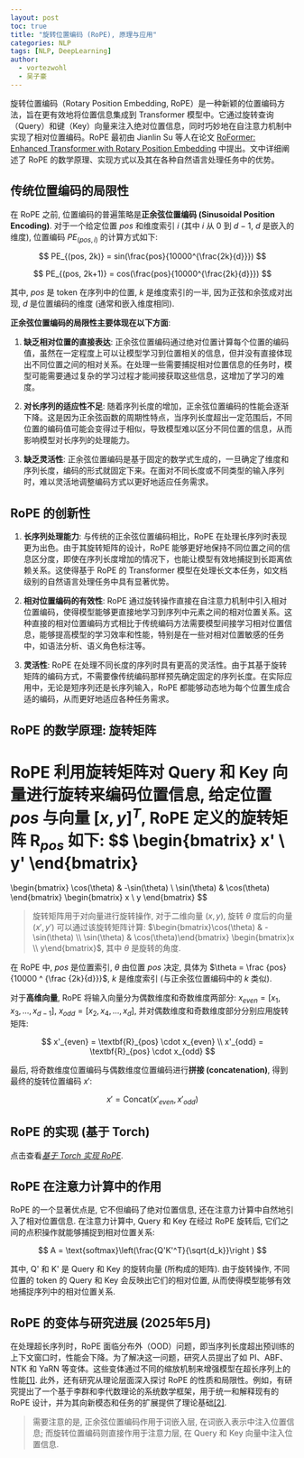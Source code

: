 ```yaml
---
layout: post
toc: true
title: "旋转位置编码 (RoPE), 原理与应用"
categories: NLP
tags: [NLP, DeepLearning]
author:
  - vortezwohl
  - 吴子豪
---
```

旋转位置编码（Rotary Position Embedding, RoPE）是一种新颖的位置编码方法，旨在更有效地将位置信息集成到 Transformer 模型中。它通过旋转查询（Query）和键（Key）向量来注入绝对位置信息，同时巧妙地在自注意力机制中实现了相对位置编码。RoPE 最初由 Jianlin Su 等人在论文 [RoFormer: Enhanced Transformer with Rotary Position Embedding](https://arxiv.org/abs/2104.09864) 中提出。文中详细阐述了 RoPE 的数学原理、实现方式以及其在各种自然语言处理任务中的优势。

## 传统位置编码的局限性

在 RoPE 之前, 位置编码的普遍策略是**正余弦位置编码 (Sinusoidal Position Encoding)**. 对于一个给定位置 $pos$ 和维度索引 $i$ (其中 $i$ 从 0 到 $d - 1$, $d$ 是嵌入的维度), 位置编码 $PE_{(pos, i)}$ 的计算方式如下: 

$$
PE_{(pos, 2k)} = sin(\frac{pos}{10000^{\frac{2k}{d}}})
$$

$$
PE_{(pos, 2k+1)} = cos(\frac{pos}{10000^{\frac{2k}{d}}})
$$

其中, $pos$ 是 token 在序列中的位置, $k$ 是维度索引的一半, 因为正弦和余弦成对出现, $d$ 是位置编码的维度 (通常和嵌入维度相同).

**正余弦位置编码的局限性主要体现在以下方面**:

1. **缺乏相对位置的直接表达**: 正余弦位置编码通过绝对位置计算每个位置的编码值，虽然在一定程度上可以让模型学习到位置相关的信息，但并没有直接体现出不同位置之间的相对关系。在处理一些需要捕捉相对位置信息的任务时，模型可能需要通过复杂的学习过程才能间接获取这些信息，这增加了学习的难度。

2. **对长序列的适应性不足**: 随着序列长度的增加，正余弦位置编码的性能会逐渐下降。这是因为正余弦函数的周期性特点，当序列长度超出一定范围后，不同位置的编码值可能会变得过于相似，导致模型难以区分不同位置的信息，从而影响模型对长序列的处理能力。

3. **缺乏灵活性**: 正余弦位置编码是基于固定的数学式生成的，一旦确定了维度和序列长度，编码的形式就固定下来。在面对不同长度或不同类型的输入序列时，难以灵活地调整编码方式以更好地适应任务需求。

## RoPE 的创新性

1. **长序列处理能力**: 与传统的正余弦位置编码相比，RoPE 在处理长序列时表现更为出色。由于其旋转矩阵的设计，RoPE 能够更好地保持不同位置之间的信息区分度，即使在序列长度增加的情况下，也能让模型有效地捕捉到长距离依赖关系。这使得基于 RoPE 的 Transformer 模型在处理长文本任务，如文档级别的自然语言处理任务中具有显著优势。

2. **相对位置编码的有效性**: RoPE 通过旋转操作直接在自注意力机制中引入相对位置编码，使得模型能够更直接地学习到序列中元素之间的相对位置关系。这种直接的相对位置编码方式相比于传统编码方法需要模型间接学习相对位置信息，能够提高模型的学习效率和性能，特别是在一些对相对位置敏感的任务中，如语法分析、语义角色标注等。

3. **灵活性**: RoPE 在处理不同长度的序列时具有更高的灵活性。由于其基于旋转矩阵的编码方式，不需要像传统编码那样预先确定固定的序列长度。在实际应用中，无论是短序列还是长序列输入，RoPE 都能够动态地为每个位置生成合适的编码，从而更好地适应各种任务需求。

## RoPE 的数学原理: 旋转矩阵

**RoPE 利用旋转矩阵对 Query 和 Key 向量进行旋转**来编码位置信息, 给定位置 $pos$ 与向量 $[x, y]^T$, RoPE 定义的旋转矩阵 $\textbf{R}_{pos}$ 如下:
$$
\begin{bmatrix}
x' \\
y'
\end{bmatrix}
=
\begin{bmatrix}
\cos(\theta) & -\sin(\theta) \\
\sin(\theta) & \cos(\theta)
\end{bmatrix}
\begin{bmatrix}
x \\
y
\end{bmatrix}
$$

> 旋转矩阵用于对向量进行旋转操作, 对于二维向量 $(x, y)$, 旋转 $\theta$ 度后的向量 $(x', y')$ 可以通过该旋转矩阵计算: $\begin{bmatrix}\cos(\theta) & -\sin(\theta) \\ \sin(\theta) & \cos(\theta)\end{bmatrix} \begin{bmatrix}x \\ y\end{bmatrix}$, 其中 $\theta$ 是旋转的角度.

在 RoPE 中, $pos$ 是位置索引, $\theta$ 由位置 $pos$ 决定, 具体为 $\theta = \frac {pos}{10000 ^ {\frac {2k}{d}}}$, $k$ 是维度索引 (与正余弦位置编码中的 $k$ 类似). 

对于**高维向量**, RoPE 将输入向量分为偶数维度和奇数维度两部分: $x_{even} = [x_1, x_3, ..., x_{d-1}]$, $x_{odd} = [x_2, x_4, ..., x_d]$, 并对偶数维度和奇数维度部分分别应用旋转矩阵:

$$
x'_{even} = \textbf{R}_{pos} \cdot x_{even} \\
x'_{odd} = \textbf{R}_{pos} \cdot x_{odd} 
$$

最后, 将奇数维度位置编码与偶数维度位置编码进行**拼接 (concatenation)**, 得到最终的旋转位置编码 $x'$:

$$
x' = \text{Concat}(x'_{even}, x'_{odd})
$$

## RoPE 的实现 (基于 Torch)

点击查看[*基于 Torch 实现 RoPE*](https://vortezwohl.github.io/dl/2025/07/28/BuildTransformerEncoderFromScratch.html#%E5%9F%BA%E4%BA%8E-torch-%E5%AE%9E%E7%8E%B0-rope-%E4%BD%8D%E7%BD%AE%E7%BC%96%E7%A0%81%E6%A8%A1%E5%9D%97).

## RoPE 在注意力计算中的作用

RoPE 的一个显著优点是, 它不但编码了绝对位置信息, 还在注意力计算中自然地引入了相对位置信息. 在注意力计算中, Query 和 Key 在经过 RoPE 旋转后, 它们之间的点积操作就能够捕捉到相对位置关系: 

$$
A = \text{softmax}\left(\frac{Q'K'^T}{\sqrt{d_k}}\right )
$$

其中, Q' 和 K' 是 Query 和 Key 的旋转向量 (所构成的矩阵). 由于旋转操作, 不同位置的 token 的 Query 和 Key 会反映出它们的相对位置, 从而使得模型能够有效地捕捉序列中的相对位置关系. 

## RoPE 的变体与研究进展 (2025年5月)

在处理超长序列时，RoPE 面临分布外（OOD）问题，即当序列长度超出预训练的上下文窗口时，性能会下降。为了解决这一问题，研究人员提出了如 PI、ABF、NTK 和 YaRN 等变体。这些变体通过不同的缩放机制来增强模型在超长序列上的性能[[1]](https://openreview.net/forum?id=Y6yz85kqL9). 此外，还有研究从理论层面深入探讨 RoPE 的性质和局限性。例如，有研究提出了一个基于李群和李代数理论的系统数学框架，用于统一和解释现有的 RoPE 设计，并为其向新模态和任务的扩展提供了理论基础[[2]](https://export-test.arxiv.org/abs/2504.06308v1).

> 需要注意的是, 正余弦位置编码作用于词嵌入层, 在词嵌入表示中注入位置信息; 而旋转位置编码则直接作用于注意力层, 在 Query 和 Key 向量中注入位置信息.